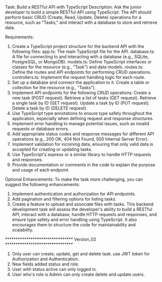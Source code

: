 Task: Build a RESTful API with TypeScript
Description:
Ask the junior developer to build a simple RESTful API using TypeScript. The API should perform basic CRUD (Create, Read, Update, Delete) operations for a resource, such as "Tasks," and interact with a database to store and retrieve data.

Requirements:

1. Create a TypeScript project structure for the backend API with the following files:
   app.ts: The main TypeScript file for the API.
   database.ts: A file for connecting to and interacting with a database (e.g., SQLite, PostgreSQL, or MongoDB).
   models.ts: Define TypeScript interfaces or classes for the resource (e.g., "Task") and data models.
   routes.ts: Define the routes and API endpoints for performing CRUD operations.
   controllers.ts: Implement the request handling logic for each route.
2. Set up a database and connect the application to it. Create a table or collection for the resource (e.g., "Tasks").
3. Implement API endpoints for the following CRUD operations:
   Create a new task (POST request).
   Retrieve a list of tasks (GET request).
   Retrieve a single task by ID (GET request).
   Update a task by ID (PUT request).
   Delete a task by ID (DELETE request).
4. Use TypeScript type annotations to ensure type safety throughout the application, especially when defining request and response structures.
5. Implement error handling to manage potential issues, such as invalid requests or database errors.
6. Add appropriate status codes and response messages for different API operations (e.g., 200 OK, 404 Not Found, 500 Internal Server Error).
7. Implement validation for incoming data, ensuring that only valid data is accepted for creating or updating tasks.
8. Use TypeScript's express or a similar library to handle HTTP requests and responses.
9. Provide documentation or comments in the code to explain the purpose and usage of each endpoint.

Optional Enhancements:
To make the task more challenging, you can suggest the following enhancements:

1. Implement authentication and authorization for API endpoints.
2. Add pagination and filtering options for listing tasks.
3. Create a feature to upload and associate files with tasks.
This backend development task will assess the developer's ability to build a RESTful API, interact with a database, handle HTTP requests and responses, and ensure type safety and error handling using TypeScript. It also encourages them to structure the code for maintainability and scalability.




******************************** Version_02 ********************************

1. Only user can create, update, get and delete task. use JWT token for Authorization and Authentication.
2. New fields added status and role.
3. User with status active can only logged in.
4. User who's role is Admin can only create delete and update users.